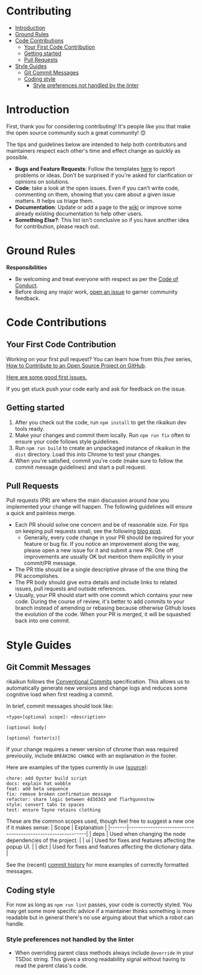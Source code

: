 # Contributing <!-- omit in toc -->

- [Introduction](#introduction)
- [Ground Rules](#ground-rules)
- [Code Contributions](#code-contributions)
  - [Your First Code Contribution](#your-first-code-contribution)
  - [Getting started](#getting-started)
  - [Pull Requests](#pull-requests)
- [Style Guides](#style-guides)
  - [Git Commit Messages](#git-commit-messages)
  - [Coding style](#coding-style)
    - [Style preferences not handled by the linter](#style-preferences-not-handled-by-the-linter)

# Introduction

First, thank you for considering contributing! It's people like you that make
the open source community such a great community! 😊

The tips and guidelines below are intended to help both contributors and maintainers respect each other's time and effect change as quickly as possible.

- **Bugs and Feature Requests**: Follow the templates [here](https://github.com/melink14/rikaikun/issues/new/choose) to report problems or ideas. Don't be surprised if you're asked for clarification or opinions on solutions.
- **Code**: take a look at the open issues. Even if you can't write code, commenting on them, showing that you care about a given issue matters. It helps us triage them.
- **Documentation**: Update or add a page to the [wiki](https://github.com/melink14/rikaikun/wiki) or improve some already existing documentation to help other users.
- **Something Else?**: This list isn't conclusive so if you have another idea for contribution, please reach out.

# Ground Rules

**Responsibilities**

- Be welcoming and treat everyone with respect as per the [Code of Conduct](CODE_OF_CONDUCT.md).
- Before doing any major work, [open an issue](https://github.com/melink14/rikaikun/issues/new/choose) to garner community feedback.

# Code Contributions

## Your First Code Contribution

Working on your first pull request? You can learn how from this _free_ series,
[How to Contribute to an Open Source Project on GitHub](https://egghead.io/series/how-to-contribute-to-an-open-source-project-on-github).

[Here are some good first issues.](https://github.com/melink14/rikaikun/issues?q=is%3Aissue+is%3Aopen+sort%3Aupdated-desc+label%3A%22good+first+issue%22)

If you get stuck push your code early and ask for feedback on the issue.

## Getting started

1. After you check out the code, run `npm install` to get the rikaikun dev tools ready.
2. Make your changes and commit them locally. Run `npm run fix` often to ensure your code follows style guidelines.
3. Run `npm run build` to create an unpackaged instance of rikaikun in the `dist` directory. Load this into Chrome to test your changes.
4. When you're satisfied, commit you're code (make sure to follow the commit message guidelines) and start a pull request.

## Pull Requests

Pull requests (PR) are where the main discussion around _how_ you implemented your change will happen. The following guidelines will ensure a quick and painless merge.

- Each PR should solve one concern and be of reasonable size. For tips on keeping pull requests small, see the following [blog post](https://unhashable.com/stacked-pull-requests-keeping-github-diffs-small/).
  - Generally, every code change in your PR should be required for your feature or bug fix. If you notice an improvement along the way, please open a new issue for it and submit a new PR. One off improvements are usually OK but mention them explicitly in your commit/PR message.
- The PR title should be a single descriptive phrase of the one thing the PR accomplishes.
- The PR body should give extra details and include links to related issues, pull requests and outside references.
- Usually, your PR should start with one commit which contains your new code. During the course of review, it's better to add commits to your branch instead of amending or rebasing because otherwise Github loses the evolution of the code. When your PR is merged, it will be squashed back into one commit.

# Style Guides

## Git Commit Messages

rikaikun follows the [Conventional Commits](https://www.conventionalcommits.org/en/v1.0.0/#summary) specification. This allows us to automatically generate new versions and change logs and reduces some cognitive load when first reading a commit.

In brief, commit messages should look like:

```
<type>[optional scope]: <description>

[optional body]

[optional footer(s)]
```

If your change requires a newer version of chrome than was required previously, include `BREAKING CHANGE` with an explanation in the footer.

Here are examples of the types currently in use ([source](http://karma-runner.github.io/1.0/dev/git-commit-msg.html)):

```
chore: add Oyster build script
docs: explain hat wobble
feat: add beta sequence
fix: remove broken confirmation message
refactor: share logic between 4d3d3d3 and flarhgunnstow
style: convert tabs to spaces
test: ensure Tayne retains clothing
```

These are the common scopes used, though feel free to suggest a new one if it makes sense:
| Scope | Explanation |
|-------|------------------------------------------------------------|
| deps | Used when changing the node dependencies of the project. |
| ui | Used for fixes and features affecting the popup UI. |
| dict | Used for fixes and features affecting the dictionary data. |

See the (recent) [commit history](https://github.com/melink14/rikaikun/commits/master) for more examples of correctly formatted messages.

## Coding style

For now as long as `npm run lint` passes, your code is correctly styled. You may get some more specific advice if a maintainer thinks something is more readable but in general there's no use arguing about that which a robot can handle.

### Style preferences not handled by the linter

- When overriding parent class methods always include `@override` in your TSDoc string. This gives a strong readability signal without having to read the parent class's code.
